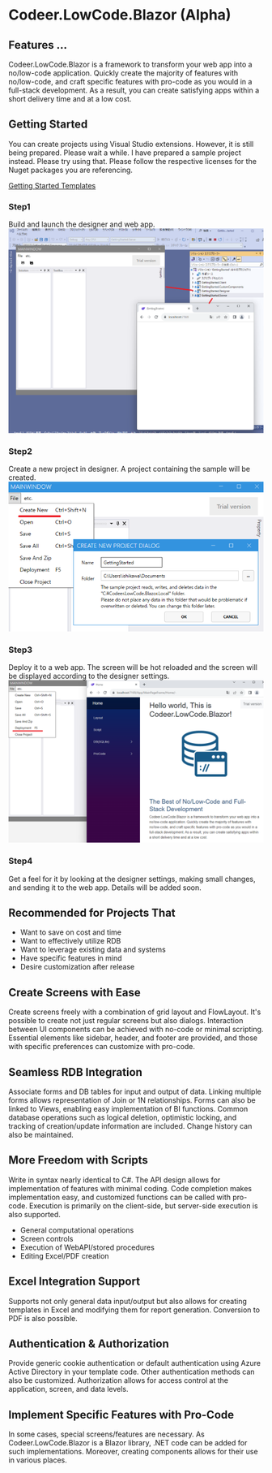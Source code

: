 # Codeer.LowCode.Blazor (Alpha)

## Features ...
Codeer.LowCode.Blazor is a framework to transform your web app into a no/low-code application. Quickly create the majority of features with no/low-code, and craft specific features with pro-code as you would in a full-stack development. As a result, you can create satisfying apps within a short delivery time and at a low cost.

## Getting Started
You can create projects using Visual Studio extensions. However, it is still being prepared. Please wait a while. I have prepared a sample project instead. Please try using that.
Please follow the respective licenses for the Nuget packages you are referencing.

[Getting Started Templates](Template/GettingStarted)

### Step1
Build and launch the designer and web app.
<img src="Image/step1.png">

### Step2
Create a new project in designer.
A project containing the sample will be created.
<img src="Image/step2.png">

### Step3
Deploy it to a web app. The screen will be hot reloaded and the screen will be displayed according to the designer settings.
<img src="Image/step3.png">

### Step4
Get a feel for it by looking at the designer settings, making small changes, and sending it to the web app. Details will be added soon.

## Recommended for Projects That

- Want to save on cost and time
- Want to effectively utilize RDB
- Want to leverage existing data and systems
- Have specific features in mind
- Desire customization after release

## Create Screens with Ease

Create screens freely with a combination of grid layout and FlowLayout. It's possible to create not just regular screens but also dialogs. Interaction between UI components can be achieved with no-code or minimal scripting. Essential elements like sidebar, header, and footer are provided, and those with specific preferences can customize with pro-code.

## Seamless RDB Integration

Associate forms and DB tables for input and output of data. Linking multiple forms allows representation of Join or 1N relationships. Forms can also be linked to Views, enabling easy implementation of BI functions. Common database operations such as logical deletion, optimistic locking, and tracking of creation/update information are included. Change history can also be maintained.

## More Freedom with Scripts

Write in syntax nearly identical to C#. The API design allows for implementation of features with minimal coding. Code completion makes implementation easy, and customized functions can be called with pro-code. Execution is primarily on the client-side, but server-side execution is also supported.

- General computational operations
- Screen controls
- Execution of WebAPI/stored procedures
- Editing Excel/PDF creation

## Excel Integration Support

Supports not only general data input/output but also allows for creating templates in Excel and modifying them for report generation. Conversion to PDF is also possible.

## Authentication & Authorization

Provide generic cookie authentication or default authentication using Azure Active Directory in your template code. Other authentication methods can also be customized. Authorization allows for access control at the application, screen, and data levels.

## Implement Specific Features with Pro-Code

In some cases, special screens/features are necessary. As Codeer.LowCode.Blazor is a Blazor library, .NET code can be added for such implementations. Moreover, creating components allows for their use in various places.
